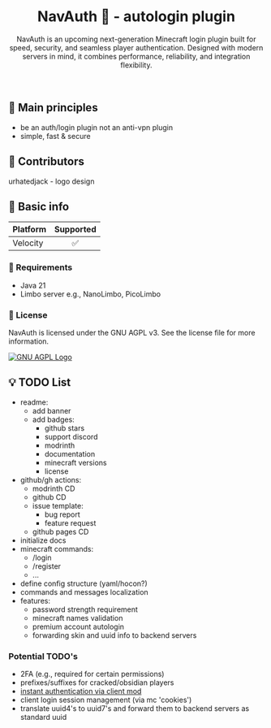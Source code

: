 
<div display="flex" justify-content="space-between" align="center">
 <h1>NavAuth 🔐 - autologin plugin</h1>
  NavAuth is an upcoming next-generation Minecraft login plugin built for speed, security, and seamless player authentication. Designed with modern servers in mind, it combines performance, reliability, and integration flexibility.
</div>
<br>
<br>

## 🧱 Main principles
- be an auth/login plugin not an anti-vpn plugin
- simple, fast & secure

## 👥 Contributors

urhatedjack - logo design

## 📘 Basic info

| Platform | Supported |
|-----------|:---------:|
| Velocity | ✅ |

### 🧩 Requirements

* Java 21
* Limbo server e.g., NanoLimbo, PicoLimbo

### 📜 License

NavAuth is licensed under the GNU AGPL v3. See the license file for more information.

[![GNU AGPL Logo](https://www.gnu.org/graphics/agplv3-155x51.png)](https://www.gnu.org/licenses/agpl-3.0.en.html)

## 💡 TODO List

- readme:
   - add banner
   - add badges:
      - github stars
      - support discord
      - modrinth
      - documentation
      - minecraft versions
      - license
- github/gh actions:
   - modrinth CD
   - github CD
   - issue template:
      - bug report
      - feature request
   - github pages CD
- initialize docs
- minecraft commands:
   - /login
   - /register
   - ...
- define config structure (yaml/hocon?)
- commands and messages localization
- features:
   - password strength requirement
   - minecraft names validation
   - premium account autologin
   - forwarding skin and uuid info to backend servers

### Potential TODO's
- 2FA (e.g., required for certain permissions)
- prefixes/suffixes for cracked/obsidian players
- [instant authentication via client mod](https://github.com/Navio1430/LibreLoginProd/issues/39)
- client login session management (via mc 'cookies')
- translate uuid4's to uuid7's and forward them to backend servers as standard uuid
